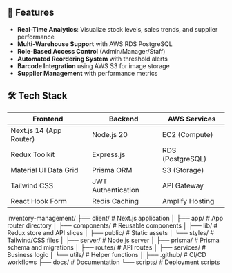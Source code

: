 ## 🚀 Features
- **Real-Time Analytics**: Visualize stock levels, sales trends, and supplier performance
- **Multi-Warehouse Support** with AWS RDS PostgreSQL
- **Role-Based Access Control** (Admin/Manager/Staff)
- **Automated Reordering System** with threshold alerts
- **Barcode Integration** using AWS S3 for image storage
- **Supplier Management** with performance metrics

## 🛠 Tech Stack

| Frontend               | Backend              | AWS Services         |
|------------------------|----------------------|----------------------|
| Next.js 14 (App Router)| Node.js 20           | EC2 (Compute)        |
| Redux Toolkit          | Express.js           | RDS (PostgreSQL)     |
| Material UI Data Grid  | Prisma ORM           | S3 (Storage)         |
| Tailwind CSS           | JWT Authentication   | API Gateway          |
| React Hook Form        | Redis Caching        | Amplify Hosting      |

inventory-management/
├── client/               # Next.js application
│   ├── app/                # App router directory
│   ├── components/         # Reusable components
│   ├── lib/                # Redux store and API slices
│   ├── public/             # Static assets
│   └── styles/             # Tailwind/CSS files
│
├── server/                # Node.js server
│   ├── prisma/             # Prisma schema and migrations
│   ├── routes/             # API routes
│   ├── services/           # Business logic
│   └── utils/              # Helper functions
│
├── .github/                # CI/CD workflows
├── docs/                   # Documentation
└── scripts/                # Deployment scripts
